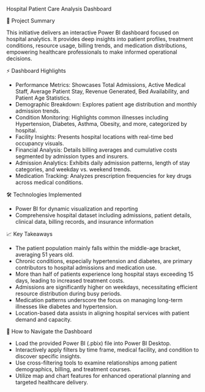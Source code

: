 Hospital Patient Care Analysis Dashboard

📌 Project Summary

This initiative delivers an interactive Power BI dashboard focused on hospital analytics. It provides deep insights into patient profiles, treatment conditions, resource usage, billing trends, and medication distributions, empowering healthcare professionals to make informed operational decisions.

⚡ Dashboard Highlights

- Performance Metrics: Showcases Total Admissions, Active Medical Staff, Average Patient Stay, Revenue Generated, Bed Availability, and Patient Age Statistics.  
- Demographic Breakdown: Explores patient age distribution and monthly admission trends.  
- Condition Monitoring: Highlights common illnesses including Hypertension, Diabetes, Asthma, Obesity, and more, categorized by hospital.  
- Facility Insights: Presents hospital locations with real-time bed occupancy visuals.  
- Financial Analysis: Details billing averages and cumulative costs segmented by admission types and insurers.  
- Admission Analytics: Exhibits daily admission patterns, length of stay categories, and weekday vs. weekend trends.  
- Medication Tracking: Analyzes prescription frequencies for key drugs across medical conditions.

🛠️ Technologies Implemented

- Power BI for dynamic visualization and reporting  
- Comprehensive hospital dataset including admissions, patient details, clinical data, billing records, and insurance information

📈 Key Takeaways

- The patient population mainly falls within the middle-age bracket, averaging 51 years old.  
- Chronic conditions, especially hypertension and diabetes, are primary contributors to hospital admissions and medication use.  
- More than half of patients experience long hospital stays exceeding 15 days, leading to increased treatment costs.  
- Admissions are significantly higher on weekdays, necessitating efficient resource distribution during busy periods.  
- Medication patterns underscore the focus on managing long-term illnesses like diabetes and hypertension.  
- Location-based data assists in aligning hospital services with patient demand and capacity.

🚀 How to Navigate the Dashboard

- Load the provided Power BI (.pbix) file into Power BI Desktop.  
- Interactively apply filters by time frame, medical facility, and condition to discover specific insights.  
- Use cross-filtering tools to examine relationships among patient demographics, billing, and treatment courses.  
- Utilize map and chart features for enhanced operational planning and targeted healthcare delivery.

